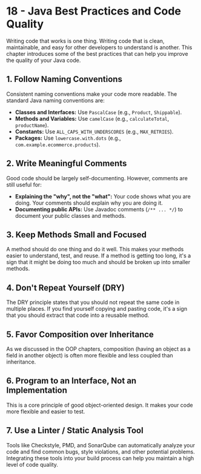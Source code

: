 # 18 - Java Best Practices and Code Quality

Writing code that works is one thing. Writing code that is clean, maintainable, and easy for other developers to understand is another. This chapter introduces some of the best practices that can help you improve the quality of your Java code.

## 1. Follow Naming Conventions
Consistent naming conventions make your code more readable. The standard Java naming conventions are:
*   **Classes and Interfaces:** Use `PascalCase` (e.g., `Product`, `Shippable`).
*   **Methods and Variables:** Use `camelCase` (e.g., `calculateTotal`, `productName`).
*   **Constants:** Use `ALL_CAPS_WITH_UNDERSCORES` (e.g., `MAX_RETRIES`).
*   **Packages:** Use `lowercase.with.dots` (e.g., `com.example.ecommerce.products`).

## 2. Write Meaningful Comments
Good code should be largely self-documenting. However, comments are still useful for:
*   **Explaining the "why", not the "what":** Your code shows what you are doing. Your comments should explain why you are doing it.
*   **Documenting public APIs:** Use Javadoc comments (`/** ... */`) to document your public classes and methods.

## 3. Keep Methods Small and Focused
A method should do one thing and do it well. This makes your methods easier to understand, test, and reuse. If a method is getting too long, it's a sign that it might be doing too much and should be broken up into smaller methods.

## 4. Don't Repeat Yourself (DRY)
The DRY principle states that you should not repeat the same code in multiple places. If you find yourself copying and pasting code, it's a sign that you should extract that code into a reusable method.

## 5. Favor Composition over Inheritance
As we discussed in the OOP chapters, composition (having an object as a field in another object) is often more flexible and less coupled than inheritance.

## 6. Program to an Interface, Not an Implementation
This is a core principle of good object-oriented design. It makes your code more flexible and easier to test.

## 7. Use a Linter / Static Analysis Tool
Tools like Checkstyle, PMD, and SonarQube can automatically analyze your code and find common bugs, style violations, and other potential problems. Integrating these tools into your build process can help you maintain a high level of code quality.
